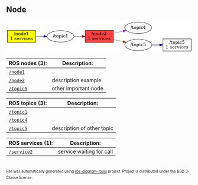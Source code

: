 <!--
File was automatically generated using 'ros-diagram-tools' project.
Project is distributed under the BSD 3-Clause license.
-->

## Node

[![/node2](n__node2.png "/node2")](n__node2.png)

| ROS nodes (3): | Description: |
| -------------- | ------------ |
| [`/node1`](n__node1.html) |  |
| [`/node2`](n__node2.html) | description example |
| [`/topic5`](n__topic5.html) | other important node |

| ROS topics (3): | Description: |
| --------------- | ------------ |
| [`/topic1`](t__topic1.html) |  |
| [`/topic4`](t__topic4.html) |  |
| [`/topic5`](t__topic5.html) | description of other topic |

| ROS services (1): | Description: |
| ----------------- | ------------ |
| [`/service2`](s__service2.html) | service waiting for call |


</br>
<font size="1">
File was automatically generated using <a href="https://github.com/anetczuk/ros-diagram-tools"><i>ros-diagram-tools</i></a> project.
Project is distributed under the BSD 3-Clause license.
</font>
